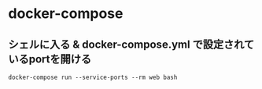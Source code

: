 # docker-compose
## シェルに入る & docker-compose.yml で設定されているportを開ける

```
docker-compose run --service-ports --rm web bash
```
